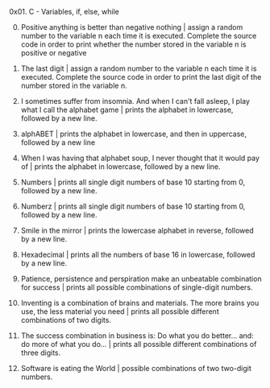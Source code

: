 0x01. C - Variables, if, else, while

0. Positive anything is better than negative nothing  |  assign a random number to the variable n each time it is executed. Complete the source code in order to print whether the number stored in the variable n is positive or negative

1. The last digit  |  assign a random number to the variable n each time it is executed. Complete the source code in order to print the last digit of the number stored in the variable n.

2. I sometimes suffer from insomnia. And when I can't fall asleep, I play what I call the alphabet game  |  prints the alphabet in lowercase, followed by a new line.

3. alphABET  |  prints the alphabet in lowercase, and then in uppercase, followed by a new line

4. When I was having that alphabet soup, I never thought that it would pay of  |  prints the alphabet in lowercase, followed by a new line.

5. Numbers  |  prints all single digit numbers of base 10 starting from 0, followed by a new line.

6. Numberz  |  prints all single digit numbers of base 10 starting from 0, followed by a new line.

7. Smile in the mirror  |   prints the lowercase alphabet in reverse, followed by a new line.

8. Hexadecimal  |  prints all the numbers of base 16 in lowercase, followed by a new line.

9. Patience, persistence and perspiration make an unbeatable combination for success  |  prints all possible combinations of single-digit numbers.

10. Inventing is a combination of brains and materials. The more brains you use, the less material you need  |  prints all possible different combinations of two digits.

11. The success combination in business is: Do what you do better... and: do more of what you do...  |  prints all possible different combinations of three digits.

12. Software is eating the World  |  possible combinations of two two-digit numbers.
